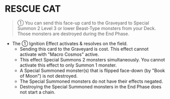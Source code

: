 # RESCUE CAT

> ① You can send this face-up card to the Graveyard to Special Summon 2 Level 3 or lower Beast-Type monsters from your Deck. Those monsters are destroyed during the End Phase.

*   The ① Ignition Effect activates & resolves on the field.
    *   Sending this card to the Graveyard is cost. This effect cannot activate with "Macro Cosmos" active.
    *   This effect Special Summons 2 monsters simultaneously. You cannot activate this effect to only Summon 1 monster.
    *   A Special Summoned monster(s) that is flipped face-down (by "Book of Moon") is not destroyed.
    *   The Special Summoned monsters do not have their effects negated.
    *   Destroying the Special Summoned monsters in the End Phase does not start a chain.
